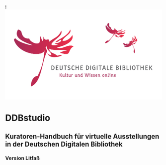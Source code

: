 !![Deutsche Digitale Bibliothek][logo]

# DDBstudio

## Kuratoren-Handbuch für virtuelle Ausstellungen in der Deutschen Digitalen Bibliothek

### Version Litfaß

[logo]: img/logo.png "Deutsche Digitale Bibliothek - Das Netzwerk für Kultur und Wissenschaft"